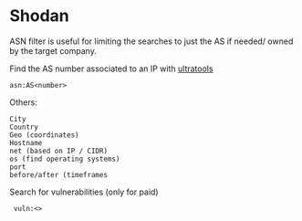 # Shodan

ASN filter is useful for limiting the searches to just the AS if needed/ owned by the target company.

Find the AS number associated to an IP with [ultratools](https://www.ultratools.com/tools/asnInfo)

    asn:AS<number>
    
Others: 

    City
    Country
    Geo (coordinates)
    Hostname
    net (based on IP / CIDR)
    os (find operating systems)
    port
    before/after (timeframes

    
Search for vulnerabilities (only for paid)

     vuln:<>
